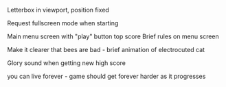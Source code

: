 Letterbox in viewport, position fixed

Request fullscreen mode when starting

Main menu screen with
  "play" button
  top score
  Brief rules on menu screen

Make it clearer that bees are bad - brief animation of electrocuted cat

Glory sound when getting new high score

you can live forever - game should get forever harder as it progresses